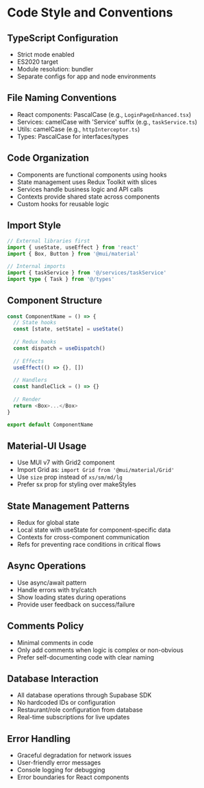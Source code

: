 # Code Style and Conventions

## TypeScript Configuration
- Strict mode enabled
- ES2020 target
- Module resolution: bundler
- Separate configs for app and node environments

## File Naming Conventions
- React components: PascalCase (e.g., `LoginPageEnhanced.tsx`)
- Services: camelCase with 'Service' suffix (e.g., `taskService.ts`)
- Utils: camelCase (e.g., `httpInterceptor.ts`)
- Types: PascalCase for interfaces/types

## Code Organization
- Components are functional components using hooks
- State management uses Redux Toolkit with slices
- Services handle business logic and API calls
- Contexts provide shared state across components
- Custom hooks for reusable logic

## Import Style
```typescript
// External libraries first
import { useState, useEffect } from 'react'
import { Box, Button } from '@mui/material'

// Internal imports
import { taskService } from '@/services/taskService'
import type { Task } from '@/types'
```

## Component Structure
```typescript
const ComponentName = () => {
  // State hooks
  const [state, setState] = useState()
  
  // Redux hooks
  const dispatch = useDispatch()
  
  // Effects
  useEffect(() => {}, [])
  
  // Handlers
  const handleClick = () => {}
  
  // Render
  return <Box>...</Box>
}

export default ComponentName
```

## Material-UI Usage
- Use MUI v7 with Grid2 component
- Import Grid as: `import Grid from '@mui/material/Grid'`
- Use `size` prop instead of `xs/sm/md/lg`
- Prefer sx prop for styling over makeStyles

## State Management Patterns
- Redux for global state
- Local state with useState for component-specific data
- Contexts for cross-component communication
- Refs for preventing race conditions in critical flows

## Async Operations
- Use async/await pattern
- Handle errors with try/catch
- Show loading states during operations
- Provide user feedback on success/failure

## Comments Policy
- Minimal comments in code
- Only add comments when logic is complex or non-obvious
- Prefer self-documenting code with clear naming

## Database Interaction
- All database operations through Supabase SDK
- No hardcoded IDs or configuration
- Restaurant/role configuration from database
- Real-time subscriptions for live updates

## Error Handling
- Graceful degradation for network issues
- User-friendly error messages
- Console logging for debugging
- Error boundaries for React components